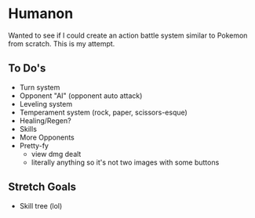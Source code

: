 # Humanon

Wanted to see if I could create an action battle system similar to Pokemon from scratch. This is my attempt.

## To Do's
- Turn system
- Opponent "AI" (opponent auto attack)
- Leveling system
- Temperament system (rock, paper, scissors-esque)
- Healing/Regen?
- Skills
- More Opponents
- Pretty-fy
    - view dmg dealt
    - literally anything so it's not two images with some buttons

## Stretch Goals
- Skill tree (lol)

